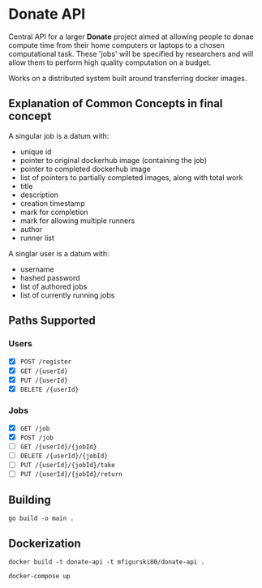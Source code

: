 # Donate API

Central API for a larger **Donate** project aimed at allowing people to donae compute time from their home computers or laptops to a chosen computational task. These 'jobs' will be specified by researchers and will allow them to perform high quality computation on a budget.

Works on a distributed system built around transferring docker images.

## Explanation of Common Concepts in final concept

A singular job is a datum with:

* unique id
* pointer to original dockerhub image (containing the job)
* pointer to completed dockerhub image
* list of pointers to partially completed images, along with total work
* title
* description
* creation timestamp
* mark for completion
* mark for allowing multiple runners
* author
* runner list

A singlar user is a datum with:

* username
* hashed password
* list of authored jobs
* list of currently running jobs

## Paths Supported

### Users

* [x] `POST /register`
* [x] `GET /{userId}`
* [x] `PUT /{userId}`
* [x] `DELETE /{userId}`

### Jobs

* [x] `GET /job`
* [x] `POST /job`
* [ ] `GET /{userId}/{jobId}`
* [ ] `DELETE /{userId}/{jobId}`
* [ ] `PUT /{userId}/{jobId}/take`
* [ ] `PUT /{userId}/{jobId}/return`

## Building

`go build -o main .`

## Dockerization

`docker build -t donate-api -t mfigurski80/donate-api .`

`docker-compose up`
